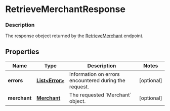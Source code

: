 
# RetrieveMerchantResponse

### Description

The response obeject returned by the [RetrieveMerchant](#endpoint-retrieveMerchant) endpoint.

## Properties
Name | Type | Description | Notes
------------ | ------------- | ------------- | -------------
**errors** | [**List&lt;Error&gt;**](Error.md) | Information on errors encountered during the request. |  [optional]
**merchant** | [**Merchant**](Merchant.md) | The requested &#x60;Merchant&#x60; object. |  [optional]



